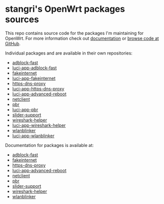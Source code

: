 # stangri's OpenWrt packages sources

This repo contains source code for the packages I'm maintaining for OpenWrt. For more information check out [documentation](https://docs.openwrt.melmac.ca) or [browse code at GitHub](https://github.com/stangri/source.openwrt.melmac.ca).

Individual packages and are available in their own repositories:

- [adblock-fast](https://github.com/stangri/adblock-fast/)
- [luci-app-adblock-fast](https://github.com/stangri/luci-app-adblock-fast/)
- [fakeinternet](https://github.com/stangri/fakeinternet/)
- [luci-app-fakeinternet](https://github.com/stangri/luci-app-fakeinternet/)
- [https-dns-proxy](https://github.com/stangri/https-dns-proxy/)
- [luci-app-https-dns-proxy](https://github.com/stangri/luci-app-https-dns-proxy/)
- [luci-app-advanced-reboot](https://github.com/stangri/luci-app-advanced-reboot/)
- [netclient](https://github.com/stangri/netclient/)
- [pbr](https://github.com/stangri/pbr/)
- [luci-app-pbr](https://github.com/stangri/luci-app-pbr/)
- [slider-support](https://github.com/stangri/slider-support/)
- [wireshark-helper](https://github.com/stangri/wireshark-helper/)
- [luci-app-wireshark-helper](https://github.com/stangri/luci-app-wireshark-helper/)
- [wlanblinker](https://github.com/stangri/wlanblinker/)
- [luci-app-wlanblinker](https://github.com/stangri/luci-app-wlanblinker/)

Documentation for packages is available at:

- [adblock-fast](https://docs.openwrt.melmac.ca/adblock-fast/)
- [fakeinternet](https://docs.openwrt.melmac.ca/fakeinternet/)
- [https-dns-proxy](https://docs.openwrt.melmac.ca/https-dns-proxy/)
- [luci-app-advanced-reboot](https://docs.openwrt.melmac.ca/luci-app-advanced-reboot/)
- [netclient](https://docs.openwrt.melmac.ca/netclient/)
- [pbr](https://docs.openwrt.melmac.ca/pbr/)
- [slider-support](https://docs.openwrt.melmac.ca/slider-support/)
- [wireshark-helper](https://docs.openwrt.melmac.ca/wireshark-helper/)
- [wlanblinker](https://docs.openwrt.melmac.ca/wlanblinker/)

<!-- markdownlint-disable MD033 -->

<script defer src='https://static.cloudflareinsights.com/beacon.min.js' data-cf-beacon='{"token": "0604edb4340d43f7882211fe581bdfdd"}'></script>
